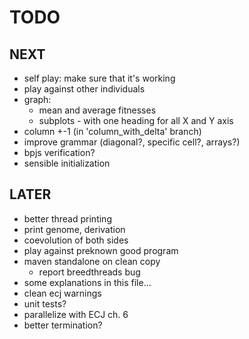 TODO
====

NEXT
----
- self play: make sure that it's working 
- play against other individuals
- graph:
  - mean and average fitnesses
  - subplots - with one heading for all X and Y axis
- column +-1 (in 'column_with_delta' branch)
- improve grammar (diagonal?, specific cell?, arrays?)
- bpjs verification?
- sensible initialization


LATER
-----
- better thread printing
- print genome, derivation
- coevolution of both sides
- play against preknown good program
- maven standalone on clean copy 
  - report breedthreads bug
- some explanations in this file...
- clean ecj warnings
- unit tests?
- parallelize with ECJ ch. 6
- better termination?
